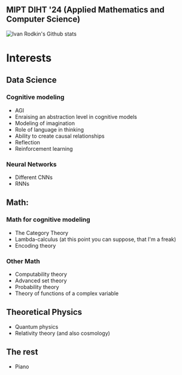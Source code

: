 ## MIPT DIHT '24 (Applied Mathematics and Computer Science)
![Ivan Rodkin's Github stats](https://github-readme-stats.vercel.app/api?username=RodkinIvan&count_private=true&show_icons=true&theme=midnight-purple)
# Interests
## Data Science
### Cognitive modeling
- AGI
- Enraising an abstraction level in cognitive models
- Modeling of imagination
- Role of language in thinking
- Ability to create causal relationships
- Reflection
- Reinforcement learning

### Neural Networks
- Different CNNs
- RNNs

## Math:
### Math for cognitive modeling
- The Category Theory
- Lambda-calculus (at this point you can suppose, that I'm a freak)
- Encoding theory

### Other Math
- Сomputability theory
- Advanced set theory 
- Probability theory
- Theory of functions of a complex variable

## Theoretical Physics
- Quantum physics
- Relativity theory (and also cosmology)

## The rest
- Piano
